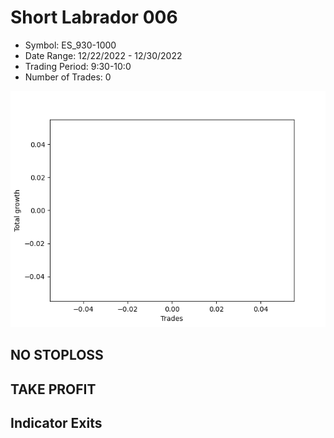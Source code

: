 # Short Labrador 006 
- Symbol: ES_930-1000
- Date Range: 12/22/2022 - 12/30/2022
- Trading Period: 9:30-10:0
- Number of Trades: 0

![Plot](ShortLabrador006ES_930-1000.png)
## NO STOPLOSS














## TAKE PROFIT











## Indicator Exits

